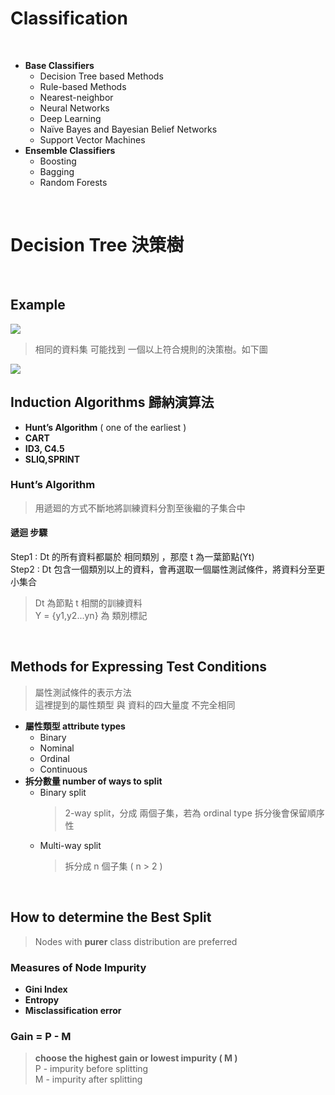 # Classification
</br>

+ **Base Classifiers**
  + Decision Tree based Methods
  + Rule-based Methods
  + Nearest-neighbor
  + Neural Networks
  + Deep Learning
  + Naïve Bayes and Bayesian Belief Networks
  + Support Vector Machines
+ **Ensemble Classifiers**
  + Boosting
  + Bagging
  + Random Forests

</br>

# Decision Tree 決策樹

</br>

## Example
<img src ="https://user-images.githubusercontent.com/86312099/123761692-a6621e00-d8f4-11eb-8487-5809dfd9ce2a.png">

> 相同的資料集 可能找到 一個以上符合規則的決策樹。如下圖
<img src ="https://user-images.githubusercontent.com/86312099/123761698-a8c47800-d8f4-11eb-90d0-139f819bc5f6.png">

</br>

## Induction Algorithms 歸納演算法
* **Hunt’s Algorithm** ( one of the earliest )
* **CART**
* **ID3, C4.5**
* **SLIQ,SPRINT**

### Hunt’s Algorithm

> 用遞廻的方式不斷地將訓練資料分割至後繼的子集合中

#### 遞迴 步驟
Step1 : Dt 的所有資料都屬於 相同類別 ，那麼 t 為一葉節點(Yt)  
Step2 : Dt 包含一個類別以上的資料，會再選取一個屬性測試條件，將資料分至更小集合
> Dt 為節點 t 相關的訓練資料  
> Y = {y1,y2...yn} 為 類別標記

</br>

## Methods for Expressing Test Conditions
> 屬性測試條件的表示方法  
> 這裡提到的屬性類型 與 資料的四大量度 不完全相同

+ **屬性類型 attribute types**
  + Binary
  + Nominal
  + Ordinal
  + Continuous
+ **拆分數量 number of ways to split**
  + Binary split
    > 2-way split，分成 兩個子集，若為 ordinal type 拆分後會保留順序性
  + Multi-way split
    > 拆分成 n 個子集 ( n > 2 ) 
 
 </br>
 
## How to determine the Best Split
> Nodes with **purer** class distribution are preferred
 
### Measures of Node Impurity
+ **Gini Index**
+ **Entropy**
+ **Misclassification error**

### Gain = P - M
> **choose the highest gain or lowest impurity ( M )**  
> P -  impurity before splitting  
> M - impurity after splitting

 
